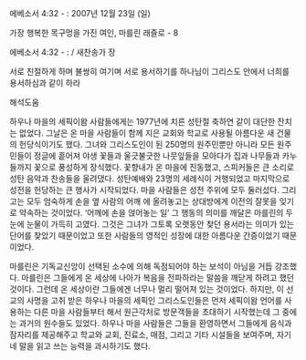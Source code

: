 에베소서 4:32 - : 
2007년 12월 23일 (일)

가장 행복한 목구멍을 가진 여인, 마를린 래즐로 - 8



에베소서 4:32 - : / 새찬송가  장


서로 친절하게 하며 불쌍히 여기며 서로 용서하기를 하나님이 그리스도 안에서 너희를 용서하심과 같이 하라

해석도움





하우나 마을의 세픽이왐 사람들에게는 1977년에 치른 성탄절 축하연 같이 대단한 잔치는 없었다. 그날은 온 마을 사람들이 함께 지은 교회와 학교로 사용될 아름다운 새 건물의 헌당식이기도 했다. 그녀와 그리스도인이 된 250명의 원주민뿐만 아니라 모든 원주민들이 정글에 흩어져 야생 꽃들과 울긋불긋한 나뭇잎들을 모아다가 집과 나무들과 카누들까지 꽃으로 풍성하게 장식했다. 꽃향내가 온 마을에 진동했고, 스피커들은 큰 소리로 성탄 음악과 찬송들을 울려댔다. 성탄예배와 23명의 세례식이 거행되었고 마지막으로 성전을 헌당하는 큰 행사가 시작되었다.
마을 사람들은 성전 주위에 모두 둘러섰다. 그리고는 모두 엄숙하게 손을 옆 사람의 어깨 에 올려놓고는 상대방에게 이전의 잘못을 잊기로 약속하는 것이었다.
‘어깨에 손을 얹어놓는 일’ 그 행동의 의미를 깨달은 마를린의 두 눈에 눈물이 가득히 고였다. 그것은 그녀가 그토록 오랫동안 찾던 용서라는 의미가 있는 단어를 찾았기 때문이었고 또한 사람들의 영적인 성장에 대한 아름다운 간증이었기 때문이었다.

마를린은 기독교신앙이 선택된 소수에 의해 독점되어야 하는 보석이 아님을 거듭 강조했다. 마를린은 그들에게 온 세상에 나아가 복음을 전파하라는 말씀을 깨닫게 하려고 했던 것이다. 그런데 온 세상이란 그들에겐 너무나 멀리 떨어져 있는 것이었다.
하지만, 이 선교의 사명을 고취 받은 하우나 마을의 세픽인 그리스도인들은 먼저 세픽이왐 언어를 사용하는 다른 마을 사람들부터 해서 원근각처로 방문객들을 초대하기 시작했는데 그 중에는 과거의 원수들도 있었다. 하우나 마을 사람들은 그들을 환영하면서 그들에게 음식과 잠자리를 제공해주고 학교와 교회, 진료소, 매점, 그리고 기타 시설들을 보여주며, 자기네 말을 읽고 쓰는 능력을 과시하기도 했다.